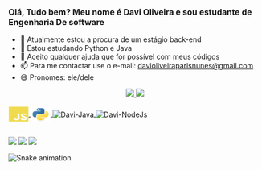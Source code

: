 ### Olá, Tudo bem? Meu nome é Davi Oliveira e sou estudante de Engenharia De software

- 🔭 Atualmente estou a procura de um estágio back-end
- 🌱 Estou estudando Python e Java
- 🤔 Aceito qualquer ajuda que for possível com meus códigos
- 📫 Para me contactar use o e-mail: davioliveiraparisnunes@gmail.com
- 😄 Pronomes: ele/dele


<div align="center">
  <a href="https://github.com/Raidercoll">
  <img height="140em" src="https://github-readme-stats.vercel.app/api?username=Raidercoll&show_icons=true&theme=onedark&include_all_commits=true&count_private=true"/>
  <img height="140em" src="https://github-readme-stats.vercel.app/api/top-langs/?username=Raidercoll&layout=compact&langs_count=7&theme=onedark"/>
</div>

<div style="display: inline_block"><br>
  <img align="center" alt="Davi-Js" height="30" width="40" src="https://raw.githubusercontent.com/devicons/devicon/master/icons/javascript/javascript-plain.svg">
  <img align="center" alt="Davi-Python" height="30" width="40" src="https://raw.githubusercontent.com/devicons/devicon/master/icons/python/python-original.svg">
  <img align="center" alt="Davi-Java" height="30" width="40" src="https://cdn.jsdelivr.net/gh/devicons/devicon/icons/java/java-original.svg">
  <img align="center" alt="Davi-NodeJs" height="30" width="40" src="https://cdn.jsdelivr.net/gh/devicons/devicon/icons/nodejs/nodejs-plain-wordmark.svg" />
</div>

##

<div>
  <a href="https://www.instagram.com/oliveira_634/" target="_blank"><img src="https://img.shields.io/badge/-Instagram-%23E4405F?style=for-the-badge&logo=instagram&logoColor=white" target="_blank"></a>
  <a href = "mailto:davioliveiraparisnunes@gmail.com"><img src="https://img.shields.io/badge/-Gmail-%23333?style=for-the-badge&logo=gmail&logoColor=white" target="_blank"></a>
  <a href="https://www.linkedin.com/in/davi-oliveira-824b91205/" target="_blank"><img src="https://img.shields.io/badge/-LinkedIn-%230077B5?style=for-the-badge&logo=linkedin&logoColor=white" target="_blank"></a> 
</div>

![Snake animation](https://github.com/Raidercoll/Raidercoll/blob/output/github-contribution-grid-snake.svg)

